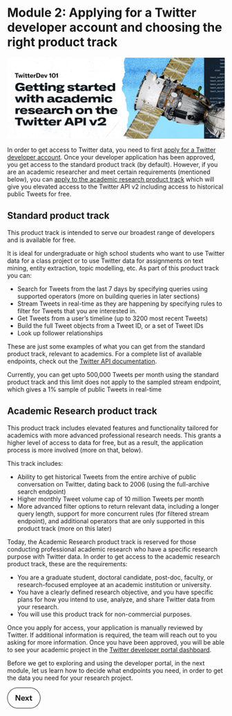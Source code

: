 # Module 2: Applying for a Twitter developer account and choosing the right product track

![banner](../assets/banner.png)

In order to get access to Twitter data, you need to first [apply for a Twitter developer account](https://developer.twitter.com/en/apply-for-access). Once your developer application has been approved, you get access to the standard product track (by default). However, if you are an academic researcher and meet certain requirements (mentioned below), you can [apply to the academic research product track](https://developer.twitter.com/en/portal/petition/academic/is-it-right-for-you) which will give you elevated access to the Twitter API v2 including access to historical public Tweets for free.

## Standard product track

This product track is intended to serve our broadest range of developers and is available for free.

It is ideal for undergraduate or high school students who want to use Twitter data for a class project or to use Twitter data for assignments on text mining, entity extraction, topic modelling, etc. As part of this product track you can:

- Search for Tweets from the last 7 days by specifying queries using supported operators (more on building queries in later sections)
- Stream Tweets in real-time as they are happening by specifying rules to filter for Tweets that you are interested in.
- Get Tweets from a user’s timeline (up to 3200 most recent Tweets)
- Build the full Tweet objects from a Tweet ID, or a set of Tweet IDs
- Look up follower relationships

These are just some examples of what you can get from the standard product track, relevant to academics. For a complete list of available endpoints, check out the [Twitter API documentation](https://developer.twitter.com/en/docs/twitter-api).

Currently, you can get upto 500,000 Tweets per month using the standard product track and this limit does not apply to the sampled stream endpoint, which gives a 1% sample of public Tweets in real-time

## Academic Research product track

This product track includes elevated features and functionality tailored for  academics with more advanced professional research needs. This grants a higher level of access to data for free, but as a result, the application process is more involved (more on that, below).

This track includes:

- Ability to get historical Tweets from the entire archive of public conversation on Twitter, dating back to 2006 (using the full-archive search endpoint)
- Higher monthly Tweet volume cap of 10 million Tweets per month
- More advanced filter options to return relevant data, including a longer query length, support for more concurrent rules (for filtered stream endpoint), and additional operators that are only supported in this product track (more on this later)

Today, the Academic Research product track is reserved for those conducting professional academic research who have a specific research purpose with Twitter data. In order to get access to the academic research product track, these are the requirements:

- You are a graduate student, doctoral candidate, post-doc, faculty, or research-focused employee at an academic institution or university.
- You have a clearly defined research objective, and you have specific plans for how you intend to use, analyze, and share Twitter data from your research.
- You will use this product track for non-commercial purposes.

Once you apply for access, your application is manually reviewed by Twitter. If additional information is required, the team will reach out to you asking for more information. Once you have been approved, you will be able to see your academic project in the [Twitter developer portal dashboard](https://developer.twitter.com/en/portal/dashboard).

Before we get to exploring and using the developer portal, in the next module, let us learn how to decide what endpoints you need, in order to get the data you need for your research project.

[![Next](../assets/next.png)](../modules/3-deciding-which-endpoints-to-use.md)
